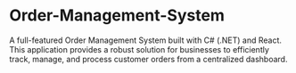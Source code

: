 # Order-Management-System
A full-featured Order Management System built with C# (.NET) and React. This application provides a robust solution for businesses to efficiently track, manage, and process customer orders from a centralized dashboard.

